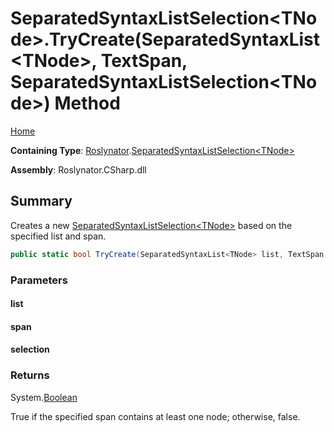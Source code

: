 <a name="_Top"></a>

# SeparatedSyntaxListSelection\<TNode>\.TryCreate\(SeparatedSyntaxList\<TNode>, TextSpan, SeparatedSyntaxListSelection\<TNode>\) Method

[Home](../../../README.md#_Top)

**Containing Type**: [Roslynator](../../README.md#_Top)\.[SeparatedSyntaxListSelection\<TNode>](../README.md#_Top)

**Assembly**: Roslynator\.CSharp\.dll

## Summary

Creates a new [SeparatedSyntaxListSelection\<TNode>](../README.md#_Top) based on the specified list and span\.

```csharp
public static bool TryCreate(SeparatedSyntaxList<TNode> list, TextSpan span, out SeparatedSyntaxListSelection<TNode> selection)
```

### Parameters

#### list

#### span

#### selection

### Returns

System\.[Boolean](https://docs.microsoft.com/en-us/dotnet/api/system.boolean)

True if the specified span contains at least one node; otherwise, false\.